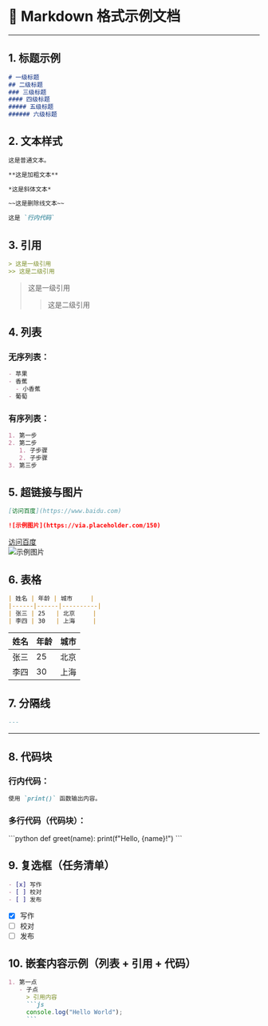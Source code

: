 # 📄 Markdown 格式示例文档

---

## 1. 标题示例

```markdown
# 一级标题
## 二级标题
### 三级标题
#### 四级标题
##### 五级标题
###### 六级标题
```

## 2. 文本样式

```markdown
这是普通文本。

**这是加粗文本**

*这是斜体文本*

~~这是删除线文本~~

这是 `行内代码`
```

## 3. 引用

```markdown
> 这是一级引用
>> 这是二级引用
```

> 这是一级引用  
>> 这是二级引用

## 4. 列表

### 无序列表：

```markdown
- 苹果
- 香蕉
  - 小香蕉
- 葡萄
```

### 有序列表：

```markdown
1. 第一步
2. 第二步
   1. 子步骤
   2. 子步骤
3. 第三步
```

## 5. 超链接与图片

```markdown
[访问百度](https://www.baidu.com)

![示例图片](https://via.placeholder.com/150)
```

[访问百度](https://www.baidu.com)  
![示例图片](https://via.placeholder.com/150)

## 6. 表格

```markdown
| 姓名 | 年龄 | 城市     |
|------|------|----------|
| 张三 | 25   | 北京     |
| 李四 | 30   | 上海     |
```

| 姓名 | 年龄 | 城市     |
|------|------|----------|
| 张三 | 25   | 北京     |
| 李四 | 30   | 上海     |

## 7. 分隔线

```markdown
---
```

---

## 8. 代码块

### 行内代码：
```markdown
使用 `print()` 函数输出内容。
```

### 多行代码（代码块）：

\`\`\`python
def greet(name):
    print(f"Hello, {name}!")
\`\`\`

## 9. 复选框（任务清单）

```markdown
- [x] 写作
- [ ] 校对
- [ ] 发布
```

- [x] 写作  
- [ ] 校对  
- [ ] 发布  

## 10. 嵌套内容示例（列表 + 引用 + 代码）

```markdown
1. 第一点
   - 子点
     > 引用内容
     ```js
     console.log("Hello World");
     ```
```